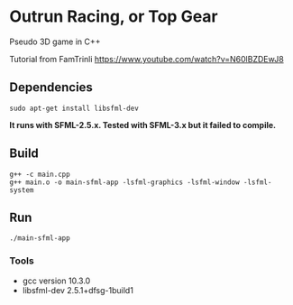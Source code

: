 # Outrun Racing, or Top Gear

Pseudo 3D game in C++  

Tutorial from FamTrinli https://www.youtube.com/watch?v=N60lBZDEwJ8  

## Dependencies

`sudo apt-get install libsfml-dev`  

**It runs with SFML-2.5.x. Tested with SFML-3.x but it failed to compile.**

## Build  

```
g++ -c main.cpp
g++ main.o -o main-sfml-app -lsfml-graphics -lsfml-window -lsfml-system
```

## Run

`./main-sfml-app`  

### Tools

- gcc version 10.3.0
- libsfml-dev 2.5.1+dfsg-1build1 

